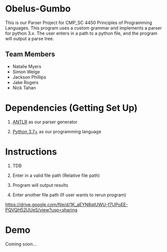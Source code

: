 # Obelus-Gumbo

This is our Parser Project for CMP_SC 4450 Principles of Programming Languages. This program uses a custom grammar and implements a parser for python 3.x. The user enters in a path to a python file, and the program will output a parse tree.

  ## Team Members

 - Natalie Myers
 - Simon Welge
 - Jackson Phillips
 - Jake Rogers
 - Nick Tahan
  

# Dependencies (Getting Set Up)

1.  [ANTLR](https://www.antlr.org/) as our parser generator

2.  [Python 3.7+](https://www.python.org/downloads/) as our programming language


# Instructions

1. TDB

2. Enter in a valid file path (Relative file path)

3. Program will output results

4. Enter another file path (If user wants to rerun program)


https://drive.google.com/file/d/1K_aEYN8qtUWU-f7UPoEE-PQVQH52UUeS/view?usp=sharing

# Demo

Coming soon...
